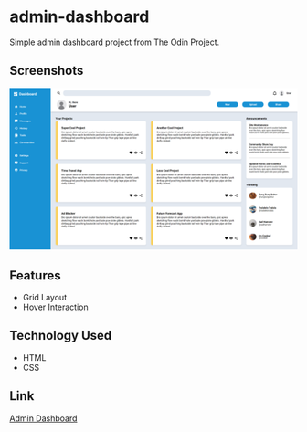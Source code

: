 
# admin-dashboard

Simple admin dashboard project from The Odin Project.


## Screenshots

![Project Screenshot](./screenshot.png)


## Features

- Grid Layout
- Hover Interaction


## Technology Used

- HTML
- CSS

## Link

[Admin Dashboard](https://rhinzz.github.io/admin-dashboard/)
